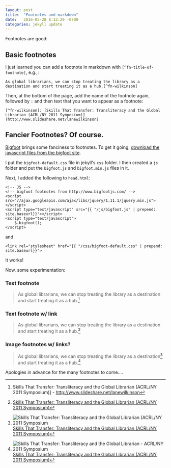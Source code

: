 ```yaml
---
layout: post
title:  "Footnotes and markdown"
date:   2016-05-28 8:12:29 -0700
categories: jekyll update
---
```


Footnotes are good<!--break-->:

## Basic footnotes

I just learned you can add a footnote in markdown with ``` [^fn-title-of-footnote] ```, e.g.,:

```
As global librarians, we can stop treating the library as a destination and start treating it as a hub.[^fn-wilkinson]
```

Then, at the bottom of the page, add the name of the footnote again, followed by ```:``` and then text that you want to appear as a footnote:

```
[^fn-wilkinson]: [Skills That Transfer: Transliteracy and the Global Librarian (ACRL/NY 2011 Symposium)](http://www.slideshare.net/lanewilkinson)
```

## Fancier Footnotes? Of course.

[Bigfoot](http://www.bigfootjs.com/) brings some fanciness to footnotes. To get it going, [download the javascript files from the bigfoot site](http://www.bigfootjs.com/).

I put the ```bigfoot-default.css``` file in jekyll's ```css``` folder. I then created a ```js``` folder and put the ```bigfoot.js``` and ```bigfoot.min.js``` files in it.

Next, I added the following to ```head.html```:

```
<!-- JS -->
<!-- bigfoot footnotes from http://www.bigfootjs.com/ -->
<script src="//ajax.googleapis.com/ajax/libs/jquery/1.11.1/jquery.min.js"></script>
<script type="text/javascript" src="{{ "/js/bigfoot.js" | prepend: site.baseurl}}"></script>
<script type="text/javascript">
    $.bigfoot();
</script>
```

and

```
<link rel="stylesheet" href="{{ "/css/bigfoot-default.css" | prepend: site.baseurl}}">
```

It works!

Now, some experimentation:

### Text footnote
> As global librarians, we can stop treating the library as a destination and start treating it as a hub.[^fn-wilkinson-text]

### Text footnote w/ link

> As global librarians, we can stop treating the library as a destination and start treating it as a hub.[^fn-wilkinson-text-link]

### Image footnotes w/ links?

> As global librarians, we can stop treating the library as a destination[^fn-wilkinson-image-1] and start treating it as a hub.[^fn-wilkinson-image-2]

Apologies in advance for the many footnotes to come....


[^fn-wilkinson-text]: Skills That Transfer: Transliteracy and the Global Librarian (ACRL/NY 2011 Symposium)] - http://www.slideshare.net/lanewilkinson
[^fn-wilkinson-text-link]: [Skills That Transfer: Transliteracy and the Global Librarian (ACRL/NY 2011 Symposium)](http://www.slideshare.net/lanewilkinson)
[^fn-wilkinson-image-1]: ![Skills That Transfer: Transliteracy and the Global Librarian (ACRL/NY 2011 Symposium](https://www.evernote.com/l/AN8xIQlpDWRJ5YTdu-s4Duz2GgcluNYWM6cB/image.png) [Skills That Transfer: Transliteracy and the Global Librarian (ACRL/NY 2011 Symposium)](http://www.slideshare.net/lanewilkinson)
[^fn-wilkinson-image-2]: ![Skills That Transfer: Transliteracy and the Global Librarian - ACRL/NY 2011 Symposium](https://www.evernote.com/l/AN-C4CqLTcZPNbNptPEcwWGBMCsWDLz8f_sB/image.png) [Skills That Transfer: Transliteracy and the Global Librarian (ACRL/NY 2011 Symposium)](http://www.slideshare.net/lanewilkinson)






